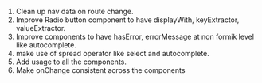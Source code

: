 1. Clean up nav data on route change.
2. Improve Radio button component to have displayWith, keyExtractor, valueExtractor.
3. Improve components to have hasError, errorMessage at non formik level like autocomplete.
4. make use of spread operator like select and autocomplete.
5. Add usage to all the components.
6. Make onChange consistent across the components